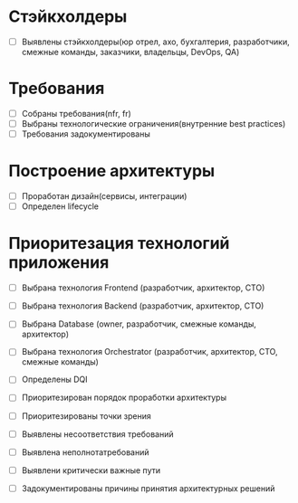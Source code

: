 # Стэйкхолдеры
- [ ] Выявлены стэйкхолдеры(юр отрел, ахо, бухгалтерия, разработчики, смежные команды, заказчики, владельцы, DevOps, QA)

# Требования
- [ ] Собраны требования(nfr, fr)
- [ ] Выбраны технологические ограничения(внутренние best practices)
- [ ] Требования задокументированы

# Построение архитектуры
- [ ] Проработан дизайн(сервисы, интеграции)
- [ ] Определен lifecycle

# Приоритезация технологий приложения

- [ ] Выбрана технология Frontend (разработчик, архитектор, CTO)
- [ ] Выбрана технология Backend (разработчик, архитектор, CTO)
- [ ] Выбрана Database (owner, разработчик, смежные команды, архитектор)
- [ ] Выбрана технология Orchestrator (разработчик, архитектор, CTO, смежные команды)


- [ ] Определены DQI
- [ ] Приоритезирован порядок проработки архитектуры
- [ ] Приоритезированы точки зрения

- [ ] Выявлены несоответствия требований
- [ ] Выявлена неполнотатребований
- [ ] Выявлени критически важные пути
- [ ] Задокументированы причины принятия архитектурных решений

